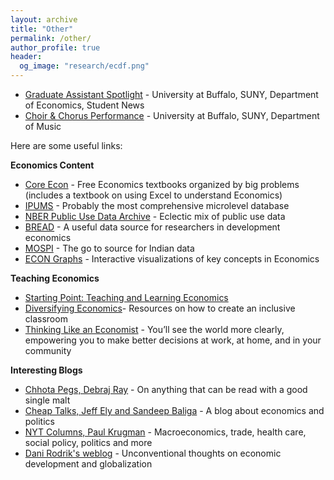 ```yaml
---
layout: archive
title: "Other"
permalink: /other/
author_profile: true
header:
  og_image: "research/ecdf.png"
---
```

 - [Graduate Assistant Spotlight](https://arts-sciences.buffalo.edu/economics/news-events/student-news/graduate-assistant-spotlight-sandipa-bhattacharjee.html) - University at Buffalo, SUNY, Department of Economics, Student News
 - [Choir & Chorus Performance](https://www.youtube.com/watch?v=G9PeJJipmQY&t=5122s) - University at Buffalo, SUNY, Department of Music

Here are some useful links:

**Economics Content**
- [Core Econ](https://www.core-econ.org/) - Free Economics textbooks organized by big problems (includes a textbook on using Excel to understand Economics)
- [IPUMS](https://www.ipums.org/) - Probably the most comprehensive microlevel database
- [NBER Public Use Data Archive](https://www.nber.org/research/data?page=1&perPage=50) - Eclectic mix of public use data
- [BREAD](http://ipl.econ.duke.edu/dthomas/dev_data/) - A useful data source for researchers in development economics
- [MOSPI](http://mospi.nic.in/) - The go to source for Indian data
- [ECON Graphs](https://www.econgraphs.org/) - Interactive visualizations of key concepts in Economics

**Teaching Economics**
- [Starting Point: Teaching and Learning Economics](https://serc.carleton.edu/econ/teaching_methods/index.html)
- [Diversifying Economics](https://diversifyingecon.org/?title=Main_Page)- Resources on how to create an inclusive classroom
- [Thinking Like an Economist](https://podcasts.apple.com/us/podcast/think-like-an-economist/id1523898793) - You’ll see the world more clearly, empowering you to make better decisions at work, at home, and in your community

**Interesting Blogs**
- [Chhota Pegs, Debraj Ray](http://debrajray.blogspot.com/) - On anything that can be read with a good single malt
- [Cheap Talks, Jeff Ely and Sandeep Baliga](https://cheaptalk.org/) - A blog about economics and politics
- [NYT Columns, Paul Krugman](https://www.nytimes.com/column/paul-krugman) - Macroeconomics, trade, health care, social policy, politics and more
- [Dani Rodrik's weblog](https://rodrik.typepad.com/) - Unconventional thoughts on economic development and globalization

